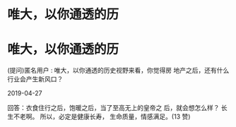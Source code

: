 # 唯大，以你通透的历

# 唯大，以你通透的历

(提问)匿名用户 : 唯大，以你通透的历史视野来看，你觉得房 地产之后，还有什么行业会产生新风口？

2019-04-27

回答：衣食住行之后，饱暖之后，当了至高无上的皇帝之 后，就会想怎么样？ 长生不老啊。 所以，必定是健康长寿， 生命质量，情感满足。(13 赞)